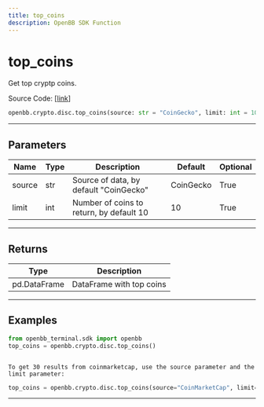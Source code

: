 ```yaml
---
title: top_coins
description: OpenBB SDK Function
---
```


# top_coins

Get top cryptp coins.

Source Code: [[link](https://github.com/OpenBB-finance/OpenBBTerminal/tree/main/openbb_terminal/cryptocurrency/discovery/sdk_helpers.py#L11)]

```python
openbb.crypto.disc.top_coins(source: str = "CoinGecko", limit: int = 10)
```

---

## Parameters

| Name | Type | Description | Default | Optional |
| ---- | ---- | ----------- | ------- | -------- |
| source | str | Source of data, by default "CoinGecko" | CoinGecko | True |
| limit | int | Number of coins to return, by default 10 | 10 | True |


---

## Returns

| Type | Description |
| ---- | ----------- |
| pd.DataFrame | DataFrame with top coins |
---

## Examples

```python
from openbb_terminal.sdk import openbb
top_coins = openbb.crypto.disc.top_coins()
```

```

To get 30 results from coinmarketcap, use the source parameter and the limit parameter:
```
```python
top_coins = openbb.crypto.disc.top_coins(source="CoinMarketCap", limit=30)
```

---

